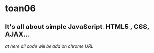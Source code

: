 # toan06

## It's all about simple JavaScript, HTML5 , CSS, AJAX...
_at here all code will be add on *chrome URL*_
